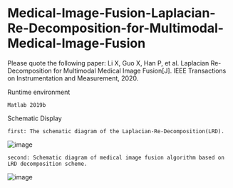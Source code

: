 # Medical-Image-Fusion-Laplacian-Re-Decomposition-for-Multimodal-Medical-Image-Fusion
Please quote the following paper:
Li X, Guo X, Han P, et al. Laplacian Re-Decomposition for Multimodal Medical Image Fusion[J]. IEEE Transactions on Instrumentation and Measurement, 2020.

Runtime environment

    Matlab 2019b

Schematic Display

    first: The schematic diagram of the Laplacian-Re-Decomposition(LRD).
![image](https://github.com/MDLW/Medical-Image-Fusion-Laplacian-Re-Decomposition-for-Multimodal-Medical-Image-Fusion/blob/master/Schematic_Diagram/Fig1.png)
  
    second: Schematic diagram of medical image fusion algorithm based on LRD decomposition scheme.
![image](https://github.com/MDLW/Medical-Image-Fusion-Laplacian-Re-Decomposition-for-Multimodal-Medical-Image-Fusion/blob/master/Schematic_Diagram/Fig2.png)
